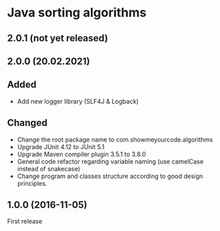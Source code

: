 # Java sorting algorithms

## 2.0.1 (not yet released)

## 2.0.0 (20.02.2021)

## Added

- Add new logger library (SLF4J & Logback)

## Changed

- Change the root package name to com.showmeyourcode.algorithms
- Upgrade JUnit 4.12 to JUnit 5.1
- Upgrade Maven compiler plugin 3.5.1 to 3.8.0
- General code refactor regarding variable naming (use camelCase instead of snakecase)
- Change program and classes structure according to good design principles.

## 1.0.0 (2016-11-05)

First release
